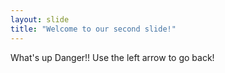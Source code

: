 ```yaml
---
layout: slide
title: "Welcome to our second slide!"
---
```

What's up Danger!!
Use the left arrow to go back!
